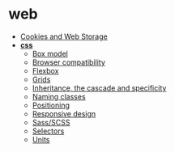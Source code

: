 <!-- generated by markdown-notes-tree -->

# web

<!-- optional markdown-notes-tree directory description starts here -->

<!-- optional markdown-notes-tree directory description ends here -->

-   [Cookies and Web Storage](Cookies-web-storage.md)
-   [**css**](css/README.md)
    -   [Box model](css/Box-model.md)
    -   [Browser compatibility](css/Browser-compatibility.md)
    -   [Flexbox](css/Flexbox.md)
    -   [Grids](css/Grids.md)
    -   [Inheritance, the cascade and specificity](css/Inheritance-cascade-specificity.md)
    -   [Naming classes](css/Naming-classes.md)
    -   [Positioning](css/Positioning.md)
    -   [Responsive design](css/Responsive-design.md)
    -   [Sass/SCSS](css/Sass-SCSS.md)
    -   [Selectors](css/Selectors.md)
    -   [Units](css/Units.md)
